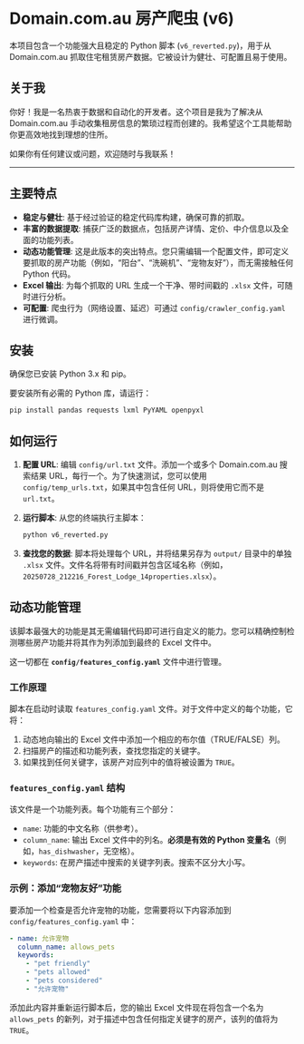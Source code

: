 # Domain.com.au 房产爬虫 (v6)

本项目包含一个功能强大且稳定的 Python 脚本 (`v6_reverted.py`)，用于从 Domain.com.au 抓取住宅租赁房产数据。它被设计为健壮、可配置且易于使用。

## 关于我

你好！我是一名热衷于数据和自动化的开发者。这个项目是我为了解决从 Domain.com.au 手动收集租房信息的繁琐过程而创建的。我希望这个工具能帮助你更高效地找到理想的住所。

如果你有任何建议或问题，欢迎随时与我联系！

---

## 主要特点

- **稳定与健壮**: 基于经过验证的稳定代码库构建，确保可靠的抓取。
- **丰富的数据提取**: 捕获广泛的数据点，包括房产详情、定价、中介信息以及全面的功能列表。
- **动态功能管理**: 这是此版本的突出特点。您只需编辑一个配置文件，即可定义要抓取的房产功能（例如，“阳台”、“洗碗机”、“宠物友好”），而无需接触任何 Python 代码。
- **Excel 输出**: 为每个抓取的 URL 生成一个干净、带时间戳的 `.xlsx` 文件，可随时进行分析。
- **可配置**: 爬虫行为（网络设置、延迟）可通过 `config/crawler_config.yaml` 进行微调。

## 安装

确保您已安装 Python 3.x 和 pip。

要安装所有必需的 Python 库，请运行：
```bash
pip install pandas requests lxml PyYAML openpyxl
```

## 如何运行

1.  **配置 URL**: 编辑 `config/url.txt` 文件。添加一个或多个 Domain.com.au 搜索结果 URL，每行一个。为了快速测试，您可以使用 `config/temp_urls.txt`，如果其中包含任何 URL，则将使用它而不是 `url.txt`。

2.  **运行脚本**: 从您的终端执行主脚本：
    ```bash
    python v6_reverted.py
    ```

3.  **查找您的数据**: 脚本将处理每个 URL，并将结果另存为 `output/` 目录中的单独 `.xlsx` 文件。文件名将带有时间戳并包含区域名称（例如，`20250728_212216_Forest_Lodge_14properties.xlsx`）。

## 动态功能管理

该脚本最强大的功能是其无需编辑代码即可进行自定义的能力。您可以精确控制检测哪些房产功能并将其作为列添加到最终的 Excel 文件中。

这一切都在 **`config/features_config.yaml`** 文件中进行管理。

### 工作原理

脚本在启动时读取 `features_config.yaml` 文件。对于文件中定义的每个功能，它将：
1.  动态地向输出的 Excel 文件中添加一个相应的布尔值（TRUE/FALSE）列。
2.  扫描房产的描述和功能列表，查找您指定的关键字。
3.  如果找到任何关键字，该房产对应列中的值将被设置为 `TRUE`。

### `features_config.yaml` 结构

该文件是一个功能列表。每个功能有三个部分：

-   `name`: 功能的中文名称（供参考）。
-   `column_name`: 输出 Excel 文件中的列名。**必须是有效的 Python 变量名**（例如，`has_dishwasher`，无空格）。
-   `keywords`: 在房产描述中搜索的关键字列表。搜索不区分大小写。

### 示例：添加“宠物友好”功能

要添加一个检查是否允许宠物的功能，您需要将以下内容添加到 `config/features_config.yaml` 中：

```yaml
- name: 允许宠物
  column_name: allows_pets
  keywords:
    - "pet friendly"
    - "pets allowed"
    - "pets considered"
    - "允许宠物"
```

添加此内容并重新运行脚本后，您的输出 Excel 文件现在将包含一个名为 `allows_pets` 的新列，对于描述中包含任何指定关键字的房产，该列的值将为 `TRUE`。
